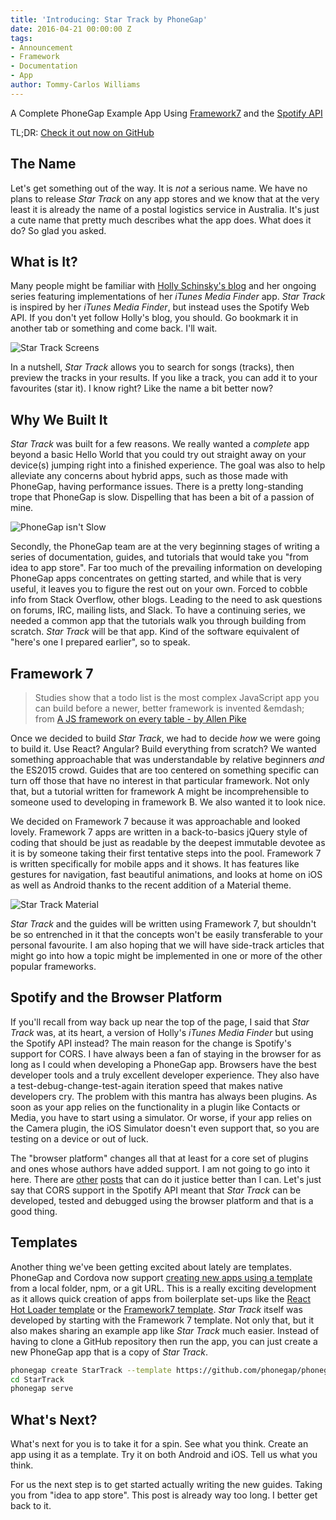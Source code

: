 ```yaml
---
title: 'Introducing: Star Track by PhoneGap'
date: 2016-04-21 00:00:00 Z
tags:
- Announcement
- Framework
- Documentation
- App
author: Tommy-Carlos Williams
---
```


A Complete PhoneGap Example App Using [Framework7][framework7.io] and the [Spotify API][spotify-api]

TL;DR: [Check it out now on GitHub][star-track-github]

## The Name

Let's get something out of the way. It is _not_ a serious name. We have no plans to release _Star Track_ on any app stores and we know that at the very least it is already the name of a postal logistics service in Australia. It's just a cute name that pretty much describes what the app does. What does it do? So glad you asked.

## What is It?

Many people might be familiar with [Holly Schinsky's blog][hollys-blog] and her ongoing series featuring implementations of her _iTunes Media Finder_ app. _Star Track_ is inspired by her _iTunes Media Finder_, but instead uses the Spotify Web API. If you don't yet follow Holly's blog, you should. Go bookmark it in another tab or something and come back. I'll wait.

![Star Track Screens](/blog/uploads/2016-04/star-track-screens-ios.jpg)

In a nutshell, _Star Track_ allows you to search for songs (tracks), then preview the tracks in your results. If you like a track, you can add it to your favourites (star it). I know right? Like the name a bit better now?

## Why We Built It

_Star Track_ was built for a few reasons. We really wanted a _complete_ app beyond a basic Hello World that you could try out straight away on your device(s) jumping right into a finished experience. The goal was also to help alleviate any concerns about hybrid apps, such as those made with PhoneGap, having performance issues. There is a pretty long-standing trope that PhoneGap is slow. Dispelling that has been a bit of a passion of mine.

![PhoneGap isn't Slow](/blog/uploads/2016-04/google-search-is-mean.jpg)

Secondly, the PhoneGap team are at the very beginning stages of writing a series of documentation, guides, and tutorials that would take you "from idea to app store". Far too much of the prevailing information on developing PhoneGap apps concentrates on getting started, and while that is very useful, it leaves you to figure the rest out on your own. Forced to cobble info from Stack Overflow, other blogs. Leading to the need to ask questions on forums, IRC, mailing lists, and Slack. To have a continuing series, we needed a common app that the tutorials walk you through building from scratch. _Star Track_ will be that app. Kind of the software equivalent of "here's one I prepared earlier", so to speak.

## Framework 7

> Studies show that a todo list is the most complex JavaScript app you can build before a newer, better framework is invented
&emdash; from [A JS framework on every table - by Allen Pike][js-framework-on-every-table]

Once we decided to build _Star Track_, we had to decide _how_ we were going to build it. Use React? Angular? Build everything from scratch? We wanted something approachable that was understandable by relative beginners _and_ the ES2015 crowd. Guides that are too centered on something specific can turn off those that have no interest in that particular framework. Not only that, but a tutorial written for framework A might be incomprehensible to someone used to developing in framework B. We also wanted it to look nice.

We decided on Framework 7 because it was approachable and looked lovely. Framework 7 apps are written in a back-to-basics jQuery style of coding that should be just as readable by the deepest immutable devotee as it is by someone taking their first tentative steps into the pool.  Framework 7 is written specifically for mobile apps and it shows. It has features like gestures for navigation, fast beautiful animations, and looks at home on iOS as well as Android thanks to the recent addition of a Material theme.

![Star Track Material](/blog/uploads/2016-04/star-track-screens-android.jpg)

_Star Track_ and the guides will be written using Framework 7, but shouldn't be so entrenched in it that the concepts won't be easily transferable to your personal favourite. I am also hoping that we will have side-track articles that might go into how a topic might be implemented in one or more of the other popular frameworks.

## Spotify and the Browser Platform

If you'll recall from way back up near the top of the page, I said that _Star Track_ was, at its heart, a version of Holly's _iTunes Media Finder_ but using the Spotify API instead? The main reason for the change is Spotify's support for CORS. I have always been a fan of staying in the browser for as long as I could when developing a PhoneGap app. Browsers have the best developer tools and a truly excellent developer experience. They also have a test-debug-change-test-again iteration speed that makes native developers cry. The problem with this mantra has always been plugins. As soon as your app relies on the functionality in a plugin like Contacts or Media, you have to start using a simulator. Or worse, if your app relies on the Camera plugin, the iOS Simulator doesn't even support that, so you are testing on a device or out of luck.

The "browser platform" changes all that at least for a core set of plugins and ones whose authors have added support. I am not going to go into it here. There are [other][browser-platform-phonegap] [posts][browser-platform-raycamden] that can do it justice better than I can. Let's just say that CORS support in the Spotify API meant that _Star Track_ can be developed, tested and debugged using the browser platform and that is a good thing.

## Templates

Another thing we've been getting excited about lately are templates. PhoneGap and Cordova now support [creating new apps using a template][phonegap-templates] from a local folder, npm, or a git URL. This is a really exciting development as it allows quick creation of apps from boilerplate set-ups like the [React Hot Loader template][react-hot-loader-template] or the [Framework7 template][framework7-template]. _Star Track_ itself was developed by starting with the Framework 7 template. Not only that, but it also makes sharing an example app like _Star Track_ much easier. Instead of having to clone a GitHub repository then run the app, you can just create a new PhoneGap app that is a copy of _Star Track_.

```bash
phonegap create StarTrack --template https://github.com/phonegap/phonegap-app-star-track
cd StarTrack
phonegap serve

```

## What's Next?

What's next for you is to take it for a spin. See what you think. Create an app using it as a template. Try it on both Android and iOS. Tell us what you think.

For us the next step is to get started actually writing the new guides. Taking you from "idea to app store". This post is already way too long. I better get back to it.

[framework7.io]: http://framework7.io
[spotify-api]: https://developer.spotify.com/web-api/
[star-track-github]: https://github.com/phonegap/phonegap-app-star-track
[hollys-blog]: http://devgirl.org
[js-framework-on-every-table]: http://www.allenpike.com/2015/javascript-framework-fatigue/
[browser-platform-phonegap]: https://phonegap.com/blog/2016/02/19/browser/
[browser-platform-raycamden]: https://www.raymondcamden.com/2014/09/24/browser-as-a-platform-for-your-phonegapcordova-apps/
[phonegap-templates]: https://phonegap.com/blog/2016/02/24/phonegap-cli-6-0-0/
[react-hot-loader-template]: https://github.com/phonegap/phonegap-template-react-hot-loader
[framework7-template]: https://github.com/phonegap/phonegap-template-framework7
